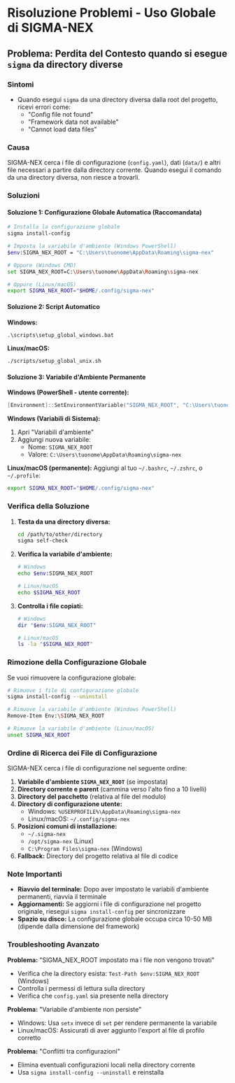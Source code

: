 # Risoluzione Problemi - Uso Globale di SIGMA-NEX

## Problema: Perdita del Contesto quando si esegue `sigma` da directory diverse

### Sintomi
- Quando esegui `sigma` da una directory diversa dalla root del progetto, ricevi errori come:
  - "Config file not found"
  - "Framework data not available"
  - "Cannot load data files"

### Causa
SIGMA-NEX cerca i file di configurazione (`config.yaml`), dati (`data/`) e altri file necessari a partire dalla directory corrente. Quando esegui il comando da una directory diversa, non riesce a trovarli.

### Soluzioni

#### Soluzione 1: Configurazione Globale Automatica (Raccomandata)

```bash
# Installa la configurazione globale
sigma install-config

# Imposta la variabile d'ambiente (Windows PowerShell)
$env:SIGMA_NEX_ROOT = "C:\Users\tuonome\AppData\Roaming\sigma-nex"

# Oppure (Windows CMD)
set SIGMA_NEX_ROOT=C:\Users\tuonome\AppData\Roaming\sigma-nex

# Oppure (Linux/macOS)
export SIGMA_NEX_ROOT="$HOME/.config/sigma-nex"
```

#### Soluzione 2: Script Automatico

**Windows:**
```cmd
.\scripts\setup_global_windows.bat
```

**Linux/macOS:**
```bash
./scripts/setup_global_unix.sh
```

#### Soluzione 3: Variabile d'Ambiente Permanente

**Windows (PowerShell - utente corrente):**
```powershell
[Environment]::SetEnvironmentVariable("SIGMA_NEX_ROOT", "C:\Users\tuonome\AppData\Roaming\sigma-nex", "User")
```

**Windows (Variabili di Sistema):**
1. Apri "Variabili d'ambiente"
2. Aggiungi nuova variabile:
   - Nome: `SIGMA_NEX_ROOT`
   - Valore: `C:\Users\tuonome\AppData\Roaming\sigma-nex`

**Linux/macOS (permanente):**
Aggiungi al tuo `~/.bashrc`, `~/.zshrc`, o `~/.profile`:
```bash
export SIGMA_NEX_ROOT="$HOME/.config/sigma-nex"
```

### Verifica della Soluzione

1. **Testa da una directory diversa:**
   ```bash
   cd /path/to/other/directory
   sigma self-check
   ```

2. **Verifica la variabile d'ambiente:**
   ```bash
   # Windows
   echo $env:SIGMA_NEX_ROOT
   
   # Linux/macOS
   echo $SIGMA_NEX_ROOT
   ```

3. **Controlla i file copiati:**
   ```bash
   # Windows
   dir "$env:SIGMA_NEX_ROOT"
   
   # Linux/macOS
   ls -la "$SIGMA_NEX_ROOT"
   ```

### Rimozione della Configurazione Globale

Se vuoi rimuovere la configurazione globale:

```bash
# Rimuove i file di configurazione globale
sigma install-config --uninstall

# Rimuove la variabile d'ambiente (Windows PowerShell)
Remove-Item Env:\SIGMA_NEX_ROOT

# Rimuove la variabile d'ambiente (Linux/macOS)
unset SIGMA_NEX_ROOT
```

### Ordine di Ricerca dei File di Configurazione

SIGMA-NEX cerca i file di configurazione nel seguente ordine:

1. **Variabile d'ambiente `SIGMA_NEX_ROOT`** (se impostata)
2. **Directory corrente e parent** (cammina verso l'alto fino a 10 livelli)
3. **Directory del pacchetto** (relativa al file del modulo)
4. **Directory di configurazione utente:**
   - Windows: `%USERPROFILE%\AppData\Roaming\sigma-nex`
   - Linux/macOS: `~/.config/sigma-nex`
5. **Posizioni comuni di installazione:**
   - `~/.sigma-nex`
   - `/opt/sigma-nex` (Linux)
   - `C:\Program Files\sigma-nex` (Windows)
6. **Fallback:** Directory del progetto relativa al file di codice

### Note Importanti

- **Riavvio del terminale:** Dopo aver impostato le variabili d'ambiente permanenti, riavvia il terminale
- **Aggiornamenti:** Se aggiorni i file di configurazione nel progetto originale, riesegui `sigma install-config` per sincronizzare
- **Spazio su disco:** La configurazione globale occupa circa 10-50 MB (dipende dalla dimensione del framework)

### Troubleshooting Avanzato

**Problema:** "SIGMA_NEX_ROOT impostato ma i file non vengono trovati"
- Verifica che la directory esista: `Test-Path $env:SIGMA_NEX_ROOT` (Windows)
- Controlla i permessi di lettura sulla directory
- Verifica che `config.yaml` sia presente nella directory

**Problema:** "Variabile d'ambiente non persiste"
- Windows: Usa `setx` invece di `set` per rendere permanente la variabile
- Linux/macOS: Assicurati di aver aggiunto l'export al file di profilo corretto

**Problema:** "Conflitti tra configurazioni"
- Elimina eventuali configurazioni locali nella directory corrente
- Usa `sigma install-config --uninstall` e reinstalla
